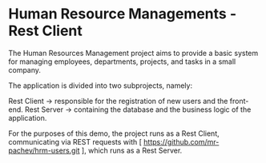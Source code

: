 # Human Resource Managements - Rest Client
The Human Resources Management project aims to provide a basic system for managing employees, departments, projects, and tasks in a small company.

The application is divided into two subprojects, namely:

Rest Client -> responsible for the registration of new users and the front-end.
Rest Server -> containing the database and the business logic of the application.

For the purposes of this demo, the project runs as a Rest Client, communicating via REST requests with [ https://github.com/mr-pachev/hrm-users.git ], which runs as a Rest Server.
